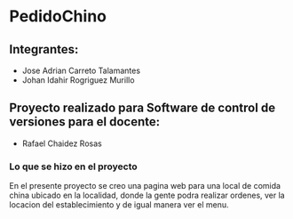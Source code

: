 # PedidoChino
## Integrantes:
- Jose Adrian Carreto Talamantes
- Johan Idahir Rogriguez Murillo

## Proyecto realizado para Software de control de versiones para el docente:
- Rafael Chaidez Rosas 

### Lo que se hizo en el proyecto
En el presente proyecto se creo una pagina web para una local de comida china ubicado en la localidad, 
donde la gente podra realizar ordenes, ver la locacion del establecimiento y de
igual manera ver el menu.
